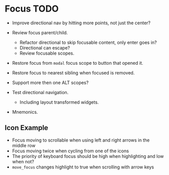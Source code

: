# Focus TODO

* Improve directional nav by hitting more points, not just the center?

* Review focus parent/child.
   - Refactor directional to skip focusable content, only enter goes in?
   - Directional can escape?
   - Review focusable scopes.

* Restore focus from `modal` focus scope to button that opened it. 
* Restore focus to nearest sibling when focused is removed.
* Support more then one ALT scopes?
* Test directional navigation.
   * Including layout transformed widgets.
* Mnemonics.

## Icon Example

* Focus moving to scrollable when using left and right arrows in the middle row
* Focus moving twice when cycling from one of the icons
* The priority of keyboard focus should be high when highlighting and low when not?
* `move_focus` changes highlight to true when scrolling with arrow keys
